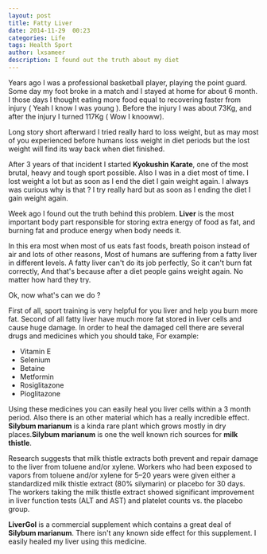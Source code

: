 ```yaml
---
layout: post
title: Fatty Liver
date: 2014-11-29  00:23
categories: Life
tags: Health Sport
author: lxsameer
description: I found out the truth about my diet
---
```


Years ago I was a professional basketball player, playing the point guard. Some day
my foot broke in a match and I stayed at home for about 6 month. I those days I thought
eating more food equal to recovering faster from injury ( Yeah I know I was young ).
Before the injury I was about 73Kg, and after the injury I turned 117Kg ( Wow I knooww).

Long story short afterward I tried really hard to loss weight, but as may most of you
experienced before humans loss weight in diet periods but the lost weight will find its way
back when diet finished.

After 3 years of that incident I started **Kyokushin Karate**, one of the most brutal, heavy and
tough sport possible. Also I was in a diet most of time. I lost weight a lot but as soon as I end
the diet I gain weight again. I always was curious why is that ? I try really hard but as soon as
I ending the diet I gain weight again.

Week ago I found out the truth behind this problem. **Liver** is the most important body part responsible
for storing extra energy of food as fat, and burning fat and produce energy when body needs it.

In this era most when most of us eats fast foods, breath poison instead of air and lots of other reasons,
Most of humans are suffering from a fatty liver in different levels. A fatty liver can't do its job perfectly,
So it can't burn fat correctly, And that's because after a diet people gains weight again. No matter how
hard they try.

Ok, now what's can we do ?

First of all, sport training is very helpful for you liver and help you burn more fat. Second of all
fatty liver have much more fat stored in liver cells and cause huge damage. In order to heal the damaged
cell there are several drugs and medicines which you should take, For example:

* Vitamin E
* Selenium
* Betaine
* Metformin
* Rosiglitazone
* Pioglitazone

Using these medicines you can easily heal you liver cells within a 3 month period. Also there is an other
material which has a really incredible effect. **Silybum marianum** is a kinda rare plant which grows
mostly in dry places.**Silybum marianum** is one the well known rich sources for **milk thistle**.

Research suggests that milk thistle extracts both prevent and repair damage to the liver from toluene
and/or xylene. Workers who had been exposed to vapors from toluene and/or xylene for 5–20 years were
given either a standardized milk thistle extract (80% silymarin) or placebo for 30 days.
The workers taking the milk thistle extract showed significant improvement in liver function
tests (ALT and AST) and platelet counts vs. the placebo group.

**LiverGol** is a commercial supplement which contains a great deal of **Silybum marianum**. There isn't
any known side effect for this supplement. I easily healed my liver using this medicine.
